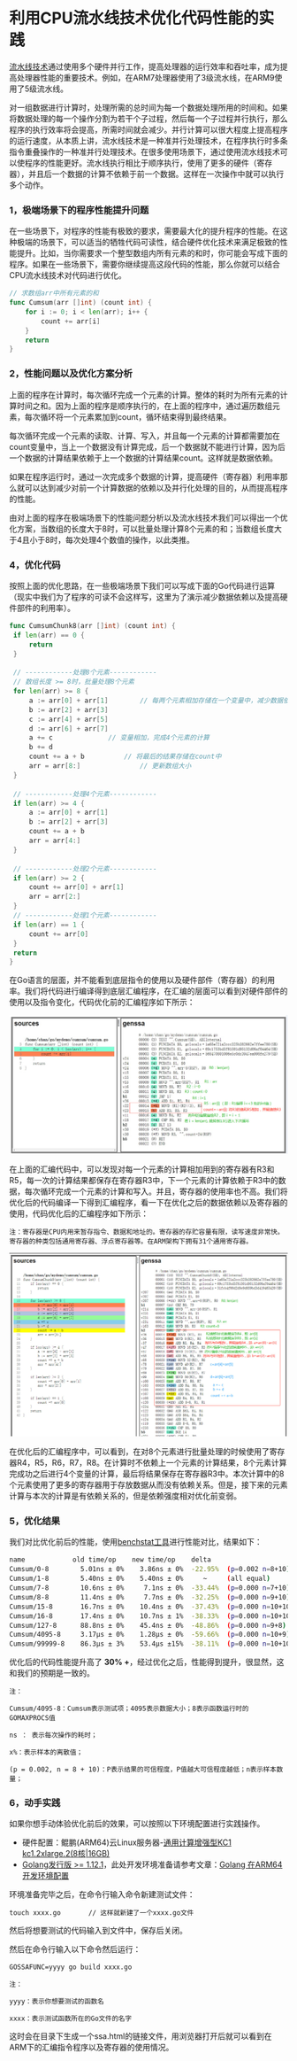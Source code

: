 # 利用CPU流水线技术优化代码性能的实践

[流水线技术](https://developer.arm.com/architectures/cpu-architecture/a-profile)通过使用多个硬件并行工作，提高处理器的运行效率和吞吐率，成为提高处理器性能的重要技术。例如，在ARM7处理器使用了3级流水线，在ARM9使用了5级流水线。

对一组数据进行计算时，处理所需的总时间为每一个数据处理所用的时间和。如果将数据处理的每一个操作分割为若干个子过程，然后每一个子过程并行执行，那么程序的执行效率将会提高，所需时间就会减少。并行计算可以很大程度上提高程序的运行速度，从本质上讲，流水线技术是一种准并行处理技术，在程序执行时多条指令重叠操作的一种准并行处理技术。在很多使用场景下，通过使用流水线技术可以使程序的性能更好。流水线执行相比于顺序执行，使用了更多的硬件（寄存器），并且后一个数据的计算不依赖于前一个数据。这样在一次操作中就可以执行多个动作。


### 1，极端场景下的程序性能提升问题

在一些场景下，对程序的性能有极致的要求，需要最大化的提升程序的性能。在这种极端的场景下，可以适当的牺牲代码可读性，结合硬件优化技术来满足极致的性能提升。比如，当你需要求一个整型数组内所有元素的和时，你可能会写成下面的程序。如果在一些场景下，需要你继续提高这段代码的性能，那么你就可以结合CPU流水线技术对代码进行优化。

```go
// 求数组arr中所有元素的和
func Cumsum(arr []int) (count int) {
	for i := 0; i < len(arr); i++ {
		count += arr[i]     
	}
	return
}
```


### 2，性能问题以及优化方案分析

上面的程序在计算时，每次循环完成一个元素的计算。整体的耗时为所有元素的计算时间之和。因为上面的程序是顺序执行的，在上面的程序中，通过遍历数组元素，每次循环将一个元素累加到count，循环结束得到最终结果。

每次循环完成一个元素的读取、计算、写入，并且每一个元素的计算都需要加在count变量中，当上一个数据没有计算完成，后一个数据就不能进行计算，因为后一个数据的计算结果依赖于上一个数据的计算结果count。这样就是数据依赖。

如果在程序运行时，通过一次完成多个数据的计算，提高硬件（寄存器）利用率那么就可以达到减少对前一个计算数据的依赖以及并行化处理的目的，从而提高程序的性能。

由对上面的程序在极端场景下的性能问题分析以及流水线技术我们可以得出一个优化方案，当数组的长度大于8时，可以批量处理计算8个元素的和；当数组长度大于4且小于8时，每次处理4个数值的操作，以此类推。


### 4，优化代码

按照上面的优化思路，在一些极端场景下我们可以写成下面的Go代码进行运算（现实中我们为了程序的可读不会这样写，这里为了演示减少数据依赖以及提高硬件部件的利用率）。

   ```go
   func CumsumChunk8(arr []int) (count int) {
	if len(arr) == 0 {
		return
	}

    // ------------处理8个元素------------
    // 数组长度 >= 8时，批量处理8个元素 
	for len(arr) >= 8 {
		a := arr[0] + arr[1]        // 每两个元素相加存储在一个变量中，减少数据依赖 
		b := arr[2] + arr[3]
		c := arr[4] + arr[5]
		d := arr[6] + arr[7]
		a += c			    // 变量相加，完成4个元素的计算
		b += d
		count += a + b		    // 将最后的结果存储在count中
		arr = arr[8:]               // 更新数组大小
	}

    // ------------处理4个元素------------
	if len(arr) >= 4 {
		a := arr[0] + arr[1]
		b := arr[2] + arr[3]
		count += a + b
		arr = arr[4:]
	}

    // ------------处理2个元素------------
	if len(arr) >= 2 {
		count += arr[0] + arr[1]
		arr = arr[2:]
	}
	// ------------处理1个元素------------
	if len(arr) == 1 {
		count += arr[0]
	}
	return
   }
   ```

在Go语言的层面，并不能看到底层指令的使用以及硬件部件（寄存器）的利用率。我们将代码进行编译得到底层汇编程序，在汇编的层面可以看到对硬件部件的使用以及指令变化，代码优化前的汇编程序如下所示：

![image](images/beforPipeline.jpg)   

在上面的汇编代码中，可以发现对每一个元素的计算相加用到的寄存器有R3和R5，每一次的计算结果都保存在寄存器R3中，下一个元素的计算依赖于R3中的数据，每次循环完成一个元素的计算和写入。并且，寄存器的使用率也不高。我们将优化后的代码编译一下得到汇编程序，看一下在优化之后的数据依赖以及寄存器的使用，代码优化后的汇编程序如下所示：

`注：寄存器是CPU内用来暂存指令、数据和地址的。寄存器的存贮容量有限，读写速度非常快。寄存器的种类包括通用寄存器、浮点寄存器等。在ARM架构下拥有31个通用寄存器。`

![image](images/afterPipeline.jpg)   

在优化后的汇编程序中，可以看到，在对8个元素进行批量处理的时候使用了寄存器R4，R5，R6，R7，R8。在计算时不依赖上一个元素的计算结果，8个元素计算完成功之后进行4个变量的计算，最后将结果保存在寄存器R3中。本次计算中的8个元素使用了更多的寄存器用于存放数据从而没有依赖关系。但是，接下来的元素计算与本次的计算是有依赖关系的，但是依赖强度相对优化前变弱。


### 5，优化结果

我们对比优化前后的性能，使用[benchstat工具](https://godoc.org/golang.org/x/perf/cmd/benchstat)进行性能对比，结果如下：

   ```bash
   name            old time/op    new time/op    delta
   Cumsum/0-8        5.01ns ± 0%    3.86ns ± 0%  -22.95%  (p=0.002 n=8+10)
   Cumsum/1-8        5.40ns ± 0%    5.40ns ± 0%     ~     (all equal)
   Cumsum/7-8        10.6ns ± 0%     7.1ns ± 0%  -33.44%  (p=0.000 n=7+10)
   Cumsum/8-8        11.4ns ± 0%     7.7ns ± 0%  -32.25%  (p=0.000 n=9+10)
   Cumsum/15-8       16.7ns ± 0%    10.4ns ± 0%  -37.43%  (p=0.000 n=10+10)
   Cumsum/16-8       17.4ns ± 0%    10.7ns ± 1%  -38.33%  (p=0.000 n=10+10)
   Cumsum/127-8      88.8ns ± 0%    45.4ns ± 0%  -48.86%  (p=0.000 n=9+8)
   Cumsum/4095-8     3.17µs ± 0%    1.28µs ± 0%  -59.66%  (p=0.000 n=10+9)
   Cumsum/99999-8    86.3µs ± 3%    53.4µs ±15%  -38.11%  (p=0.000 n=10+10)
   ```

优化后的代码性能提升高了 **30% +**，经过优化之后，性能得到提升，很显然，这和我们的预期是一致的。

`注：`

`Cumsum/4095-8：Cumsum表示测试项；4095表示数据大小；8表示函数运行时的GOMAXPROCS值`

`ns ： 表示每次操作的耗时；`

`x%：表示样本的离散值；`

`(p = 0.002, n = 8 + 10)：P表示结果的可信程度，P值越大可信程度越低；n表示样本数量；`


### 6，动手实践

如果你想手动体验优化前后的效果，可以按照以下环境配置进行实践操作。

- 硬件配置：鲲鹏(ARM64)云Linux服务器-[通用计算增强型KC1 kc1.2xlarge.2(8核|16GB)](https://www.huaweicloud.com/product/ecs.html)
- [Golang发行版 >= 1.12.1](https://golang.org/dl/)，此处开发环境准备请参考文章：[Golang 在ARM64开发环境配置](https://github.com/OptimizeLab/docs/blob/master/tutorial/environment/go_dev_env/go_dev_env.md)

环境准备完毕之后，在命令行输入命令新建测试文件：

```
touch xxxx.go		// 这样就新建了一个xxxx.go文件
```

然后将想要测试的代码输入到文件中，保存后关闭。

然后在命令行输入以下命令然后运行：

```
GOSSAFUNC=yyyy go build xxxx.go
```

`注：`

`yyyy：表示你想要测试的函数名`

`xxxx：表示测试函数所在的Go文件的名字`

这时会在目录下生成一个ssa.html的链接文件，用浏览器打开后就可以看到在ARM下的汇编指令程序以及寄存器的使用情况。

